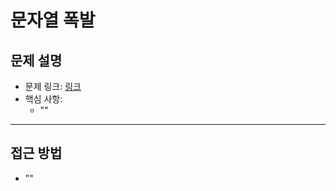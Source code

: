 # 문자열 폭발

## 문제 설명
- 문제 링크: [링크](https://www.acmicpc.net/problem/9935)
- 핵심 사항:
  - ""
---

## 접근 방법
- ""